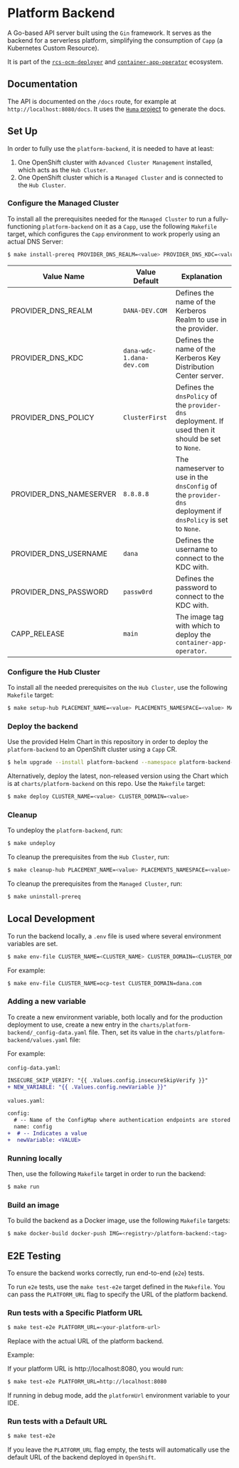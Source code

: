 # Platform Backend

A Go-based API server built using the `Gin` framework. It serves as the backend for a serverless platform, simplifying the consumption of `Capp` (a Kubernetes Custom Resource).

It is part of the [`rcs-ocm-deployer`](https://github.com/dana-team/rcs-ocm-deployer) and [`container-app-operator`](https://github.com/dana-team/container-app-operator) ecosystem.

## Documentation

The API is documented on the `/docs` route, for example at `http://localhost:8080/docs`. It uses the [`Huma` project](https://huma.rocks/) to generate the docs. 

## Set Up

In order to fully use the `platform-backend`, it is needed to have at least:

1. One OpenShift cluster with `Advanced Cluster Management` installed, which acts as the `Hub Cluster`.
2. One OpenShift cluster which is a `Managed Cluster` and is connected to the `Hub Cluster`.

### Configure the Managed Cluster

To install all the prerequisites needed for the `Managed Cluster` to run a fully-functioning `platform-backend` on it as a `Capp`, use the following `Makefile` target, which configures the `Capp` environment to work properly using an actual DNS Server:

```bash
$ make install-prereq PROVIDER_DNS_REALM=<value> PROVIDER_DNS_KDC=<value> PROVIDER_DNS_POLICY=<value> PROVIDER_DNS_NAMESERVER=<value> PROVIDER_DNS_USERNAME=<value> PROVIDER_DNS_PASSWORD=<value> CAPP_RELEASE=<value>
```

| Value Name              | Value Default                            | Explanation                                                                                                  |
|-------------------------|------------------------------------------|--------------------------------------------------------------------------------------------------------------|
| PROVIDER_DNS_REALM      | `DANA-DEV.COM`                           | Defines the name of the Kerberos Realm to use in the provider.                                               |
| PROVIDER_DNS_KDC        | `dana-wdc-1.dana-dev.com`                | Defines the name of the Kerberos Key Distribution Center server.                                             |
| PROVIDER_DNS_POLICY     | `ClusterFirst`                           | Defines the `dnsPolicy` of the `provider-dns` deployment. If used then it should be set to `None`.           |
| PROVIDER_DNS_NAMESERVER | `8.8.8.8`     | The nameserver to use in the `dnsConfig` of the `provider-dns` deployment if `dnsPolicy` is set to `None`.   |
| PROVIDER_DNS_USERNAME   | `dana`                                   | Defines the username to connect to the KDC with.                                                             |
| PROVIDER_DNS_PASSWORD   | `passw0rd`                               | Defines the password to connect to the KDC with.     
| CAPP_RELEASE   | `main`                               | The image tag with which to deploy the `container-app-operator`.     

### Configure the Hub Cluster

To install all the needed prerequisites on the `Hub Cluster`, use the following `Makefile` target:

```bash
$ make setup-hub PLACEMENT_NAME=<value> PLACEMENTS_NAMESPACE=<value> MANAGED_CLUSTER_NAME=<value>
```

### Deploy the backend

Use the provided Helm Chart in this repository in order to deploy the `platform-backend` to an OpenShift cluster using a `Capp` CR.

```bash
$ helm upgrade --install platform-backend --namespace platform-backend-system --create-namespace oci://ghcr.io/dana-team/helm-charts/platform-backend --version <release>
```

Alternatively, deploy the latest, non-released version using the Chart which is at `charts/platform-backend` on this repo. Use the `Makefile` target:

```bash
$ make deploy CLUSTER_NAME=<value> CLUSTER_DOMAIN=<value>
```

### Cleanup

To undeploy the `platform-backend`, run:

```bash
$ make undeploy
```

To cleanup the prerequisites from the `Hub Cluster`, run:

```bash
$ make cleanup-hub PLACEMENT_NAME=<value> PLACEMENTS_NAMESPACE=<value> MANAGED_CLUSTER_NAME=<value>
```

To cleanup the prerequisites from the `Managed Cluster`, run:

```bash
$ make uninstall-prereq
```

## Local Development

To run the backend locally, a `.env` file is used where several environment variables are set.

```bash
$ make env-file CLUSTER_NAME=<CLUSTER_NAME> CLUSTER_DOMAIN=<CLUSTER_DOMAIN>
```

For example:

```bash
$ make env-file CLUSTER_NAME=ocp-test CLUSTER_DOMAIN=dana.com
```

### Adding a new variable

To create a new environment variable, both locally and for the production deployment to use, create a new entry in the `charts/platform-backend/_config-data.yaml` file. Then, set its value in the `charts/platform-backend/values.yaml` file:

For example:

`config-data.yaml`:

```diff
INSECURE_SKIP_VERIFY: "{{ .Values.config.insecureSkipVerify }}"
+ NEW_VARIABLE: "{{ .Values.config.newVariable }}"
```

`values.yaml`:

```diff
config:
  # -- Name of the ConfigMap where authentication endpoints are stored
  name: config
+  # -- Indicates a value
+  newVariable: <VALUE>
```

### Running locally

Then, use the following `Makefile` target in order to run the backend:

```bash
$ make run
```

### Build an image

To build the backend as a Docker image, use the following `Makefile` targets:

```bash
$ make docker-build docker-push IMG=<registry>/platform-backend:<tag>
```

## E2E Testing

To ensure the backend works correctly, run end-to-end (`e2e`) tests.

To run `e2e` tests, use the `make test-e2e` target defined in the `Makefile`. You can pass the `PLATFORM_URL` flag to specify the URL of the platform backend.

### Run tests with a Specific Platform URL

```bash
$ make test-e2e PLATFORM_URL=<your-platform-url>
```

Replace <your-platform-url> with the actual URL of the platform backend.

Example:

If your platform URL is http://localhost:8080, you would run:

```bash
$ make test-e2e PLATFORM_URL=http://localhost:8080
```

If running in debug mode, add the `platformUrl` environment variable to your IDE.

### Run tests with a Default URL

```bash
$ make test-e2e
```

If you leave the `PLATFORM_URL` flag empty, the tests will automatically use the default URL of the backend deployed in `OpenShift`.